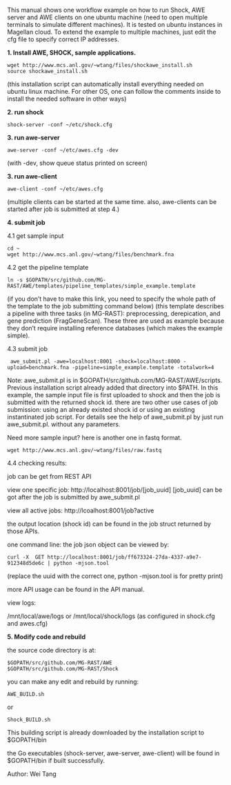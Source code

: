 This manual shows one workflow example on how to run Shock, AWE server and AWE clients on one ubuntu machine (need to open multiple terminals to simulate different machines). It is tested on ubuntu instances in Magellan cloud. To extend the example to multiple machines, just edit the cfg file to specify correct IP addresses. 

**1. Install AWE, SHOCK, sample applications.**

```shell
wget http://www.mcs.anl.gov/~wtang/files/shockawe_install.sh
source shockawe_install.sh
```

(this installation script can automatically install everything needed on ubuntu linux machine. For other OS, one can follow the comments inside to install the needed software in other ways)

**2. run shock**

```shell
shock-server -conf ~/etc/shock.cfg
```
**3. run awe-server**

```shell
awe-server -conf ~/etc/awes.cfg -dev
```

(with -dev, show queue status printed on screen)

**3. run awe-client**

```shell
awe-client -conf ~/etc/awes.cfg
```

(multiple clients can be started at the same time. also, awe-clients can be started after job is submitted at step 4.)

**4. submit job**

4.1 get sample input

```shell
cd ~  
wget http://www.mcs.anl.gov/~wtang/files/benchmark.fna
```

4.2 get the pipeline template 

```shell
ln -s $GOPATH/src/github.com/MG-RAST/AWE/templates/pipeline_templates/simple_example.template
```

(if you don’t have to make this link, you need to specify the whole path of the template to the job submitting command below)
(this template describes a pipeline with three tasks (in MG-RAST): preprocessing, derepication, and gene prediction (FragGeneScan). These three are used as example because they don’t require installing reference databases (which makes the example simple).

4.3 submit job

```shell
 awe_submit.pl -awe=localhost:8001 -shock=localhost:8000 -upload=benchmark.fna -pipeline=simple_example.template -totalwork=4
```

Note: awe_submit.pl is in $GOPATH/src/github.com/MG-RAST/AWE/scripts. Previous installation script already added that directory into $PATH.
In this example, the sample input file is first uploaded to shock and then the job is submitted with the returned shock id. there are two other use cases of job submission: using an already existed shock id or using an existing instantinated job script. For details see the help of awe_submit.pl by just run awe_submit.pl. without any parameters.

Need more sample input? here is another one in fastq format.

```shell
wget http://www.mcs.anl.gov/~wtang/files/raw.fastq
```

4.4 checking results:

job can be get from REST API

view one specific job:
http://localhost:8001/job/[job_uuid]   [job_uuid] can be got after the job is submitted by awe_submit.pl

view all active jobs:
http://lcoalhost:8001/job?active

the output location (shock id) can be found in the job struct returned by those APIs.

one command line: the job json object can be viewed by:

```shell
curl -X  GET http://localhost:8001/job/ff673324-27da-4337-a9e7-912348d5de6c | python -mjson.tool 
```

 (replace the uuid with the correct one,  python -mjson.tool is for pretty print)


more API usage can be found in the API manual.

view logs:

/mnt/local/awe/logs or /mnt/local/shock/logs (as configured in shock.cfg and awes.cfg)


**5. Modify code and rebuild**

the source code directory is at:
```shell
$GOPATH/src/github.com/MG-RAST/AWE
$GOPATH/src/github.com/MG-RAST/Shock
```

you can make any edit and rebuild by running:
```shell
AWE_BUILD.sh
```
or 
```shell
Shock_BUILD.sh
```

This building script is already downloaded by the installation script to $GOPATH/bin

the Go executables (shock-server, awe-server,  awe-client) will be found in $GOPATH/bin if built successfully.



Author: Wei Tang
